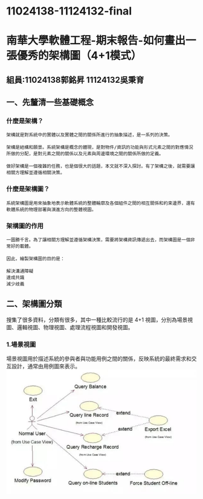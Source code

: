 # 11024138-11124132-final
# 南華大學軟體工程-期末報告-如何畫出一張優秀的架構圖（4+1模式）
## 組員:11024138郭銘昇 11124132吳秉育

## 一、先釐清一些基礎概念
### 什麼是架構？

    架構就是對系統中的實體以及實體之間的關係所進行的抽象描述，是一系列的決策。

    架構是結構和願景。系統架構是概念的體現，是對物件/資訊的功能與形式元素之間的對應情況所做的分配，是對元素之間的關係以及元素與周邊環境之間的關係所做的定義。

    做好架構是一個複雜的任務，也是個很大的話題，本文就不深入探討。有了架構之後，就需要讓相關方理解並遵循相關決策。

### 什麼是架構圖？

    系統架構圖是用來抽象地表示軟體系統的整體輪廓及各個組件之間的相互關係和約束邊界，還有軟體系統的物理部署與演進方向的整體視圖。

### 架構圖的作用

    一圖勝千言。為了讓相關方理解並遵循架構決策，需要將架構資訊傳遞出去，而架構圖是一個非常好的載體。

    因此，繪製架構圖的目的是：

    解決溝通障礙
    達成共識
    減少歧義
## 二、架構圖分類

搜集了很多資料，分類有很多，其中一種比較流行的是 4+1 視圖，分別為場景視圖、邏輯視圖、物理視圖、處理流程視圖和開發視圖。

### 1.場景視圖
場景視圖用於描述系統的參與者與功能用例之間的關係，反映系統的最終需求和交互設計，通常由用例圖來表示。
![image](https://raw.githubusercontent.com/Lanco332/StarUML_final/refs/heads/main/picture/1.png)
